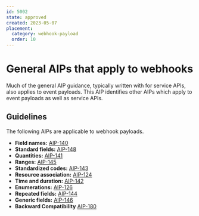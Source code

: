 ```yaml
---
id: 5002
state: approved
created: 2023-05-07
placement:
  category: webhook-payload
  order: 10
---
```


# General AIPs that apply to webhooks

Much of the general AIP guidance, typically written with for service APIs, also applies to event
payloads.  This AIP identifies other AIPs which apply to event payloads as well as service APIs.

## Guidelines

The following AIPs are applicable to webhook payloads.

- **Field names:** [AIP-140]
- **Standard fields:** [AIP-148]
- **Quantities:** [AIP-141]
- **Ranges:** [AIP-145]
- **Standardized codes:** [AIP-143]
- **Resource association:** [AIP-124]
- **Time and duration:** [AIP-142]
- **Enumerations:** [AIP-126]
- **Repeated fields:** [AIP-144]
- **Generic fields:** [AIP-146]
- **Backward Compatibility** [AIP-180]

<!-- prettier-ignore-start -->
[AIP-124]: ../general/0124.md
[AIP-126]: ../general/0126.md
[AIP-140]: ../general/0140.md
[AIP-141]: ../general/0141.md
[AIP-142]: ../general/0142.md
[AIP-143]: ../general/0143.md
[AIP-144]: ../general/0144.md
[AIP-145]: ../general/0145.md
[AIP-146]: ../general/0146.md
[AIP-148]: ../general/0148.md
[AIP-180]: ../general/0180.md

<!-- prettier-ignore-end -->